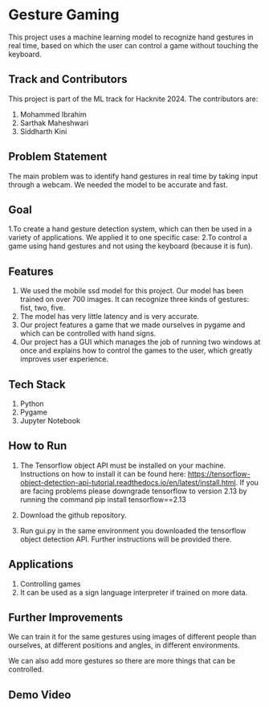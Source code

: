 
# Gesture Gaming

This project uses a machine learning model to recognize hand gestures in real time, based on which the user can control a game without touching the keyboard.


## Track and Contributors
This project is part of the ML track for Hacknite 2024. The contributors are:

1. Mohammed Ibrahim
2. Sarthak Maheshwari
3. Siddharth Kini
## Problem Statement
The main problem was to identify hand gestures in real time by taking input through a webcam. We needed the model to be accurate and fast. 


## Goal

1.To create a hand gesture detection system, which can then be used in a variety of applications. We applied it to one specific case:
2.To control a game using hand gestures and not using the keyboard (because it is fun).
## Features

1. We used the mobile ssd model for this project. Our model has been trained on over 700 images. It can recognize three kinds of gestures: fist, two, five.
2. The model has very little latency and is very accurate.
3. Our project features a game that we made ourselves in pygame and which can be controlled with hand signs.
4. Our project has a GUI which manages the job of running two windows at once and explains how to control the games to the user, which greatly improves user experience.
## Tech Stack

1. Python
2. Pygame
3. Jupyter Notebook
## How to Run

1. The Tensorflow object API must be installed on your machine. Instructions on how to install it can be found here: https://tensorflow-object-detection-api-tutorial.readthedocs.io/en/latest/install.html.
If you are facing problems please downgrade tensorflow to version 2.13 by running the command pip install tensorflow==2.13

2. Download the github repository.

3. Run gui.py in the same environment you downloaded the tensorflow object detection API. Further instructions will be provided there.
## Applications

1. Controlling games
2. It can be used as a sign language interpreter if trained on more data.
## Further Improvements
We can train it for the same gestures using images of different people than ourselves, at different positions and angles, in different environments.

We can also add more gestures so there are more things that can be controlled.
## Demo Video
